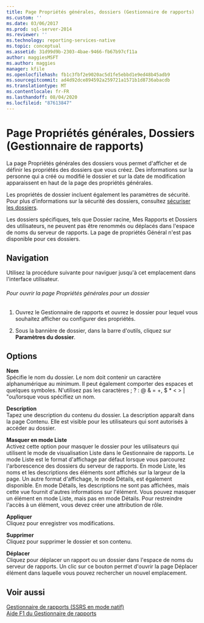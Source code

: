 ```yaml
---
title: Page Propriétés générales, dossiers (Gestionnaire de rapports) | Microsoft Docs
ms.custom: ''
ms.date: 03/06/2017
ms.prod: sql-server-2014
ms.reviewer: ''
ms.technology: reporting-services-native
ms.topic: conceptual
ms.assetid: 31d99d9b-2303-4bae-9466-fb67b97cf11a
author: maggiesMSFT
ms.author: maggies
manager: kfile
ms.openlocfilehash: fb1c3fbf2e9020ac5d1fe5ebbd1e9ed48b45adb9
ms.sourcegitcommit: ad4d92dce894592a259721a1571b1d8736abacdb
ms.translationtype: MT
ms.contentlocale: fr-FR
ms.lasthandoff: 08/04/2020
ms.locfileid: "87613847"
---
```

# <a name="general-properties-page-folders-report-manager"></a>Page Propriétés générales, Dossiers (Gestionnaire de rapports)
  La page Propriétés générales des dossiers vous permet d'afficher et de définir les propriétés des dossiers que vous créez. Des informations sur la personne qui a créé ou modifié le dossier et sur la date de modification apparaissent en haut de la page des propriétés générales.  
  
 Les propriétés de dossier incluent également les paramètres de sécurité. Pour plus d’informations sur la sécurité des dossiers, consultez [sécuriser les dossiers](security/secure-folders.md).  
  
 Les dossiers spécifiques, tels que Dossier racine, Mes Rapports et Dossiers des utilisateurs, ne peuvent pas être renommés ou déplacés dans l'espace de noms du serveur de rapports. La page de propriétés Général n'est pas disponible pour ces dossiers.  
  
## <a name="navigation"></a>Navigation  
 Utilisez la procédure suivante pour naviguer jusqu'à cet emplacement dans l'interface utilisateur.  
  
###### <a name="to-open-the-general-properties-page-for-a-folder"></a>Pour ouvrir la page Propriétés générales pour un dossier  
  
1.  Ouvrez le Gestionnaire de rapports et ouvrez le dossier pour lequel vous souhaitez afficher ou configurer des propriétés.  
  
2.  Sous la bannière de dossier, dans la barre d'outils, cliquez sur **Paramètres du dossier**.  
  
## <a name="options"></a>Options  
 **Nom**  
 Spécifie le nom du dossier. Le nom doit contenir un caractère alphanumérique au minimum. Il peut également comporter des espaces et quelques symboles. N'utilisez pas les caractères ; ? : \@ & = +, $ * \< > | "ou/lorsque vous spécifiez un nom.  
  
 **Description**  
 Tapez une description du contenu du dossier. La description apparaît dans la page Contenu. Elle est visible pour les utilisateurs qui sont autorisés à accéder au dossier.  
  
 **Masquer en mode Liste**  
 Activez cette option pour masquer le dossier pour les utilisateurs qui utilisent le mode de visualisation Liste dans le Gestionnaire de rapports. Le mode Liste est le format d'affichage par défaut lorsque vous parcourez l'arborescence des dossiers du serveur de rapports. En mode Liste, les noms et les descriptions des éléments sont affichés sur la largeur de la page. Un autre format d'affichage, le mode Détails, est également disponible. En mode Détails, les descriptions ne sont pas affichées, mais cette vue fournit d'autres informations sur l'élément. Vous pouvez masquer un élément en mode Liste, mais pas en mode Détails. Pour restreindre l'accès à un élément, vous devez créer une attribution de rôle.  
  
 **Appliquer**  
 Cliquez pour enregistrer vos modifications.  
  
 **Supprimer**  
 Cliquez pour supprimer le dossier et son contenu.  
  
 **Déplacer**  
 Cliquez pour déplacer un rapport ou un dossier dans l'espace de noms du serveur de rapports. Un clic sur ce bouton permet d'ouvrir la page Déplacer élément dans laquelle vous pouvez rechercher un nouvel emplacement.  
  
## <a name="see-also"></a>Voir aussi  
 [Gestionnaire de rapports &#40;SSRS en mode natif&#41;](../../2014/reporting-services/report-manager-ssrs-native-mode.md)   
 [Aide F1 du Gestionnaire de rapports](../../2014/reporting-services/report-manager-f1-help.md)  
  
  
